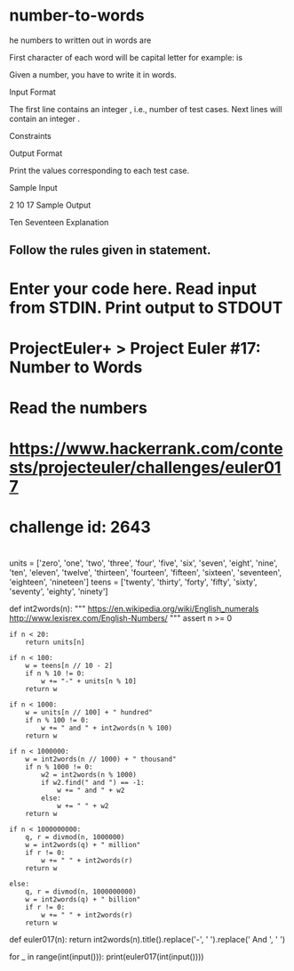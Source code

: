 # number-to-words
he numbers  to  written out in words are 

First character of each word will be capital letter for example:
 is 

Given a number, you have to write it in words.

Input Format

The first line contains an integer , i.e., number of test cases.
Next  lines will contain an integer .

Constraints

Output Format

Print the values corresponding to each test case.

Sample Input

2
10
17
Sample Output

Ten
Seventeen
Explanation

Follow the rules given in statement.
---------------------------------------------------------------------
# Enter your code here. Read input from STDIN. Print output to STDOUT
# ProjectEuler+ > Project Euler #17: Number to Words
# Read the numbers
#
# https://www.hackerrank.com/contests/projecteuler/challenges/euler017
# challenge id: 2643
#


units = ['zero', 'one', 'two', 'three', 'four',
         'five', 'six', 'seven', 'eight', 'nine',
         'ten', 'eleven', 'twelve', 'thirteen', 'fourteen',
         'fifteen', 'sixteen', 'seventeen', 'eighteen', 'nineteen']
teens = ['twenty', 'thirty', 'forty', 'fifty', 'sixty', 'seventy', 'eighty', 'ninety']


def int2words(n):
    """
    https://en.wikipedia.org/wiki/English_numerals
    http://www.lexisrex.com/English-Numbers/
    """
    assert n >= 0

    if n < 20:
        return units[n]

    if n < 100:
        w = teens[n // 10 - 2]
        if n % 10 != 0:
            w += "-" + units[n % 10]
        return w

    if n < 1000:
        w = units[n // 100] + " hundred"
        if n % 100 != 0:
            w += " and " + int2words(n % 100)
        return w

    if n < 1000000:
        w = int2words(n // 1000) + " thousand"
        if n % 1000 != 0:
            w2 = int2words(n % 1000)
            if w2.find(" and ") == -1:
                w += " and " + w2
            else:
                w += " " + w2
        return w

    if n < 1000000000:
        q, r = divmod(n, 1000000)
        w = int2words(q) + " million"
        if r != 0:
            w += " " + int2words(r)
        return w

    else:
        q, r = divmod(n, 1000000000)
        w = int2words(q) + " billion"
        if r != 0:
            w += " " + int2words(r)
        return w


def euler017(n):
    return int2words(n).title().replace('-', ' ').replace(' And ', ' ')


for _ in range(int(input())):
    print(euler017(int(input())))
